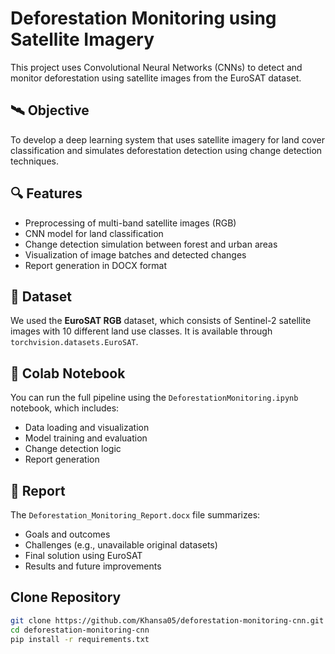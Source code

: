 # Deforestation Monitoring using Satellite Imagery

This project uses Convolutional Neural Networks (CNNs) to detect and monitor deforestation using satellite images from the EuroSAT dataset.

## 🛰️ Objective

To develop a deep learning system that uses satellite imagery for land cover classification and simulates deforestation detection using change detection techniques.

## 🔍 Features

- Preprocessing of multi-band satellite images (RGB)
- CNN model for land classification
- Change detection simulation between forest and urban areas
- Visualization of image batches and detected changes
- Report generation in DOCX format

## 📂 Dataset

We used the **EuroSAT RGB** dataset, which consists of Sentinel-2 satellite images with 10 different land use classes. It is available through `torchvision.datasets.EuroSAT`.

## 📓 Colab Notebook

You can run the full pipeline using the `DeforestationMonitoring.ipynb` notebook, which includes:

- Data loading and visualization
- Model training and evaluation
- Change detection logic
- Report generation

## 📝 Report

The `Deforestation_Monitoring_Report.docx` file summarizes:

- Goals and outcomes
- Challenges (e.g., unavailable original datasets)
- Final solution using EuroSAT
- Results and future improvements

## Clone Repository

```bash
git clone https://github.com/Khansa05/deforestation-monitoring-cnn.git
cd deforestation-monitoring-cnn
pip install -r requirements.txt

